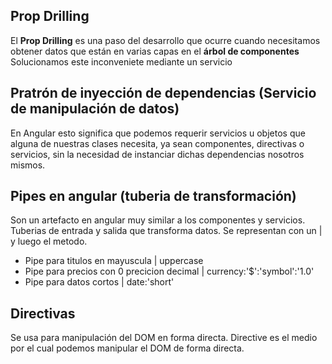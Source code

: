 ## Prop Drilling
El **Prop Drilling** es una paso del desarrollo que ocurre cuando necesitamos obtener datos que están en varias capas en el **árbol de componentes**
Solucionamos este inconveniete mediante un servicio
## Pratrón de inyección de dependencias (Servicio de manipulación de datos)
En Angular esto significa que podemos requerir servicios u objetos que alguna de nuestras clases necesita, ya sean componentes, directivas o servicios, sin la necesidad de instanciar dichas dependencias nosotros mismos.
## Pipes en angular (tuberia de transformación)
Son un artefacto en angular muy similar a los componentes y servicios. Tuberias de entrada y salida que transforma datos. Se representan con un | y luego el metodo.
- Pipe para titulos en mayuscula | uppercase 
- Pipe para precios con 0 precicion decimal  | currency:'$':'symbol':'1.0'
- Pipe para datos  cortos | date:'short'
## Directivas 
Se usa para manipulación del DOM en forma directa. Directive  es el medio por el cual podemos manipular el DOM de forma directa.

